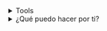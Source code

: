 <details>
<summary>Tools</summary>
<div>
  <p style="display: inline-block;" align="center">
    <kbd>
      <kbd>Programming Languages</kbd>
      <br>
      <br>
      <img width="30px" src="https://www.sommelierdecafe.com/wp-content/uploads/2009/06/java-logo1-1.png" alt="java" title="Java" /> 
      <img width="30px" src="https://cdn.jsdelivr.net/gh/devicons/devicon/icons/javascript/javascript-original.svg" alt="js" title="Javascript"/> 
      <img width="30px" src="https://cdn.jsdelivr.net/gh/devicons/devicon/icons/python/python-original.svg" alt="py" title="Python"/> 
    </kbd>
    <kbd>
      <kbd>Back-end</kbd>
      <br>
      <br>
      <img width="30px" src="https://cdn.jsdelivr.net/gh/devicons/devicon/icons/nodejs/nodejs-original.svg" alt="nodejs" title="Node.js"/>
      <img width="30px" src="https://www.vhv.rs/dpng/d/208-2081416_django-development-png-transparent-django-logo-png-download.png" alt="django" title="Django"/>
    </kbd>
     <kbd>
      <kbd>Mobile</kbd>
      <br>
      <br>
      <img width="30px" src="https://upload.wikimedia.org/wikipedia/commons/thumb/c/c1/Android_Studio_icon_%282023%29.svg/375px-Android_Studio_icon_%282023%29.svg.png" alt="AndroidStudio" title="AndroidStudio"/>
    </kbd>
    <kbd>
      <kbd>Front-end</kbd>
      <br>
      <br>
      <img width="30px" src="https://cdn.jsdelivr.net/gh/devicons/devicon/icons/html5/html5-original.svg" alt="html" title="HTML"/> 
      <img width="30px" src="https://cdn.jsdelivr.net/gh/devicons/devicon/icons/css3/css3-plain-wordmark.svg" alt="css" title="CSS"/>  
      <img width="30px" src="https://cdn.jsdelivr.net/gh/devicons/devicon/icons/react/react-original.svg" alt="react" title="Reactjs"/>
    </kbd>
    <kbd>
      <kbd>Database</kbd>
      <br>
      <br>
      <img width="30px" src="https://www.ciset.es/images/Glosario/mysql.png" alt="mysql" title="MySQL"/>
      <img width="30px" src="https://cdn.jsdelivr.net/gh/devicons/devicon/icons/mongodb/mongodb-plain.svg" alt="mongodb" title="Mongo DB"/>
      <img width="30px" src="https://media.licdn.com/dms/image/v2/D4E12AQF64SYsV08fkA/article-cover_image-shrink_600_2000/article-cover_image-shrink_600_2000/0/1662093619580?e=2147483647&v=beta&t=uoidKIOEIH0ZlboxixU1Lfkg5rPnYoCizMrA7P-YVQ4" alt="oracle" title="Oracle"/>
      <img width="30px" src="https://firebase.google.com/static/images/brand-guidelines/logo-vertical.png" alt="firebase" title="Firebase"/>
    </kbd>
    <br>
    <br>
    <kbd>
      <kbd>Operating System & Deployment</kbd>
      <br>
      <br>
      <img width="30" src="https://user-images.githubusercontent.com/25181517/117269608-b7dcfb80-ae58-11eb-8e66-6cc8753553f0.png" alt="Android" title="Android"/>
	    <img width="30" src="https://user-images.githubusercontent.com/25181517/186884150-05e9ff6d-340e-4802-9533-2c3f02363ee3.png" alt="Windows" title="Windows"/>
    </kbd>
    <kbd>
      <kbd>Tools</kbd>
      <br>
      <br>
      <img width="30px" src="https://cdn.jsdelivr.net/gh/devicons/devicon/icons/vscode/vscode-original.svg"  alt="VSCode" title="VS Code"/>
      <img width="30px" src="https://encrypted-tbn0.gstatic.com/images?q=tbn:ANd9GcSbqj9Ii13d6hx5a9kyLnC5A8A96LDSaSZv_w&s"  alt="gihud" title="GitHud"/>
      
  </kbd>
     <kbd>
      <kbd>Game Development</kbd>
      <br>
      <br>
      <img width="30px" src="https://cdn.jsdelivr.net/gh/devicons/devicon/icons/unity/unity-original.svg" alt="unity" title="Unity Hud"/>
    </kbd>
  </p>
</div>
</details>


<details>
<summary>¿Qué puedo hacer por ti?</summary>
<table style="border: none">
  <tr>
  <td width="50%" valign="top">



## ¡Trabajemos juntos en tu proyecto!

Quiero invitarte a que trabajemos juntos para poner en marcha tu proyecto. Si tienes alguna consulta sobre desarrollo web ,no dudes en <a href="mailto:francisca.figueroaer@gmail.com">contactarme por correo electrónico.</a>.

  </td>
  <td width="50%" valign="top">


  </td>
  </tr>
</table>
</details>

</details>
